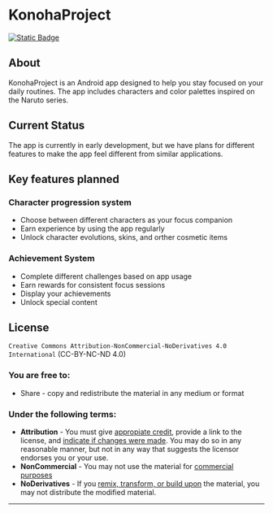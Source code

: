 # KonohaProject
[![Static Badge](https://img.shields.io/badge/CC_BY--NC--ND_4.0-blue?style=for-the-badge&color=gray)](https://github.com/Diegowh/KonohaProject/blob/main/LICENSE)

## About
KonohaProject is an Android app designed to help you stay focused on your daily routines. The app includes characters and color palettes inspired on the Naruto series.

## Current Status
The app is currently in early development, but we have plans for different features to make the app feel different from similar applications. 

## Key features planned

### Character progression system
- Choose between different characters as your focus companion
- Earn experience by using the app regularly
- Unlock character evolutions, skins, and orther cosmetic items

### Achievement System
- Complete different challenges based on app usage
- Earn rewards for consistent focus sessions
- Display your achievements
- Unlock special content

## License

`Creative Commons Attribution-NonCommercial-NoDerivatives 4.0 International` (CC-BY-NC-ND 4.0)

### You are free to:
  - Share - copy and redistribute the material in any medium or format
### Under the following terms:
  - **Attribution** - You must give [appropiate credit](https://creativecommons.org/licenses/by-nc-nd/4.0/deed.en#ref-appropriate-credit), provide a link to the license, and [indicate if changes were made](https://creativecommons.org/licenses/by-nc-nd/4.0/deed.en#ref-indicate-changes). You may do so in any reasonable manner, but not in any way that suggests the licensor endorses you or your use.
  - **NonCommercial** - You may not use the material for [commercial purposes](https://creativecommons.org/licenses/by-nc-nd/4.0/deed.en#ref-commercial-purposes)
  - **NoDerivatives** - If you [remix, transform, or build upon](https://creativecommons.org/licenses/by-nc-nd/4.0/deed.en#ref-some-kinds-of-mods) the material, you may not distribute the modified material.
  ---
